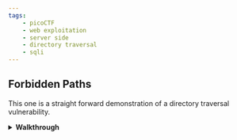 ```yaml
---
tags:
    - picoCTF
    - web exploitation
    - server side
    - directory traversal
    - sqli
---
```


## Forbidden Paths

This one is a straight forward demonstration of a directory traversal vulnerability.

<details markdown>
<summary><b>Walkthrough</b></summary>

1. Read the challenge well. It tells you
    1. Where the website is served from `/usr/share/nginx/html/`
    1. The filename and location of the flag at `/flag.txt`.
1. This gives us a good hint it is looking for a directory traversal
1. Launch the instance and open up the `website`
1. Remember:
    1. to move up a directory use `../`
    1. you cannot move too high, the right number up directories is functionlly the same as too many
1. Look at the path - this is a linux system, not Windows
    1. Even try `../../../../etc/passwd`
1. Now try for the flag

</details>

